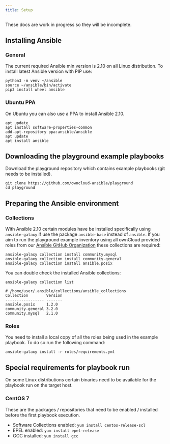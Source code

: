 ```yaml
---
title: Setup
---
```


These docs are work in progress so they will be incomplete.

## Installing Ansible

### General

The current required Ansible min version is 2.10 on all Linux distribution. To install latest Ansible version with PIP use:

```Shell
python3 -m venv ~/ansible
source ~/ansible/bin/activate
pip3 install wheel ansible
```

### Ubuntu PPA

On Ubuntu you can also use a PPA to install Ansible 2.10.

```Shell
apt update
apt install software-properties-common
add-apt-repository ppa:ansible/ansible
apt update
apt install ansible
```

## Downloading the playground example playbooks

Download the playground repository which contains example playbooks (git needs to be installed).

```Shell
git clone https://github.com/owncloud-ansible/playground
cd playground
```

## Preparing the Ansible environment

### Collections

With Ansible 2.10 certain modules have be installed specifically using `ansible-galaxy` if use the package `ansible-base` instead of `ansible`. If you aim to run the playground example inventory using all ownCloud provided roles from our [Ansible GitHub Organization](https://github.com/owncloud-ansible) these collections are required:

```Shell
ansible-galaxy collection install community.mysql
ansible-galaxy collection install community.general
ansible-galaxy collection install ansible.posix
```

You can double check the installed Ansible collections:

```Shell
ansible-galaxy collection list

# /home/user/.ansible/collections/ansible_collections
Collection        Version
----------------- -------
ansible.posix     1.2.0
community.general 3.2.0
community.mysql   2.1.0
```

### Roles

You need to install a local copy of all the roles being used in the example playbook. To do so run the following command:

```Shell
ansible-galaxy install -r roles/requirements.yml
```

## Special requirements for playbook run

On some Linux distributions certain binaries need to be available for the playbook run on the target host.

### CentOS 7

These are the packages / repositories that need to be enabled / installed before the first playbook execution.

- Software Collections enabled:
  `yum install centos-release-scl`
- EPEL enabled:
  `yum install epel-release`
- GCC installed:
  `yum install gcc`
